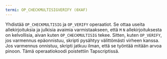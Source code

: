 ```yaml
---
termi: OP_CHECKMULTISIGVERIFY (0XAF)
---
```


Yhdistää `OP_CHECKMULTISIG` ja `OP_VERIFY` operaatiot. Se ottaa useita allekirjoituksia ja julkisia avaimia varmistaakseen, että `M` `N` allekirjoituksesta on kelvollisia, aivan kuten `OP_CHECKMULTISIG` tekee. Sitten, kuten `OP_VERIFY`, jos varmennus epäonnistuu, skripti pysähtyy välittömästi virheen kanssa. Jos varmennus onnistuu, skripti jatkuu ilman, että se työntää mitään arvoa pinoon. Tämä operaatiokoodi poistettiin Tapscriptissä.